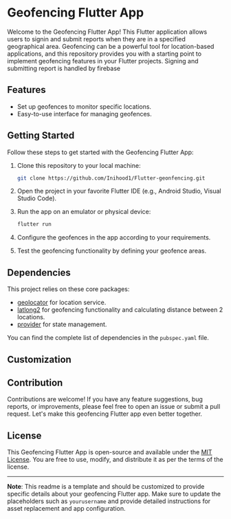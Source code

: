 # Geofencing Flutter App

Welcome to the Geofencing Flutter App! This Flutter application allows users to signin and submit reports when they are in a specified geographical area. Geofencing can be a powerful tool for location-based applications, and this repository provides you with a starting point to implement geofencing features in your Flutter projects. Signing and submitting report is handled by firebase

## Features

- Set up geofences to monitor specific locations.
- Easy-to-use interface for managing geofences.

## Getting Started

Follow these steps to get started with the Geofencing Flutter App:

1. Clone this repository to your local machine:

   ```bash
   git clone https://github.com/Inihood1/Flutter-geonfencing.git
   ```

2. Open the project in your favorite Flutter IDE (e.g., Android Studio, Visual Studio Code).

3. Run the app on an emulator or physical device:

   ```bash
   flutter run
   ```

4. Configure the geofences in the app according to your requirements.

5. Test the geofencing functionality by defining your geofence areas.

## Dependencies

This project relies on these core packages:

- [geolocator](https://pub.dev/packages/geolocator) for location service.
- [latlong2](https://pub.dev/packages/latlong2) for geofencing functionality and calculating distance between 2 locations.
- [provider](https://pub.dev/packages/provider) for state management.

You can find the complete list of dependencies in the `pubspec.yaml` file.

## Customization

## Contribution

Contributions are welcome! If you have any feature suggestions, bug reports, or improvements, please feel free to open an issue or submit a pull request. Let's make this geofencing Flutter app even better together.

## License

This Geofencing Flutter App is open-source and available under the [MIT License](LICENSE). You are free to use, modify, and distribute it as per the terms of the license.

---

**Note**: This readme is a template and should be customized to provide specific details about your geofencing Flutter app. Make sure to update the placeholders such as `yourusername` and provide detailed instructions for asset replacement and app configuration.
